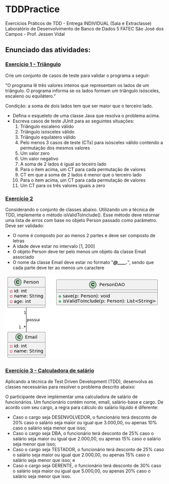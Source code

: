 # TDDPractice

Exercícios Práticos de TDD - Entrega INDIVIDUAL (Sala e Extraclasse)
Laboratório de Desenvolvimento de Banco de Dados 5
FATEC São José dos Campos - Prof. Jessen Vidal

## Enunciado das atividades:

### [Exercício 1 - Triângulo](src/main/java/br/edu/lab5/triangulo)
Crie um conjunto de casos de teste para validar o programa a seguir:

"O programa lê três valores inteiros que representam os lados de um triângulo. O programa informa se os lados formam um triângulo isósceles, escaleno ou equilátero."

Condição: a soma de dois lados tem que ser maior que o terceiro lado.</br>

+ Defina o esqueleto de uma classe Java que resolva o problema acima.
+ Escreva casos de teste JUnit para as seguintes situações:
  1. Triângulo escaleno válido
  2. Triângulo isósceles válido
  3. Triângulo equilatero válido
  4. Pelo menos 3 casos de teste (CTs) para isósceles válido contendo a permutação dos mesmos valores
  5. Um valor zero
  6. Um valor negativo
  7. A soma de 2 lados é igual ao teceiro lado
  8. Para o item acima, um CT para cada permutação de valores
  9. CT em que a soma de 2 lados é menor que o terceiro lado
  10. Para o item acima, um CT para cada permutação de valores
  11. Um CT para os três valores iguais a zero


### [Exercício 2](src/main/java/br/edu/lab5/person) 
Considerando o conjunto de classes abaixo. Utilizando um a técnica de TDD, implemente o método isValidToInclude(). Esse método deve retornar uma lista de erros com base no objeto Person passado como parâmetro. Deve ser validado:

- O nome é composto por ao menos 2 partes e deve ser composto de letras
- A idade deve estar no intervalo [1, 200]
- O objeto Person deve ter pelo menos um objeto da classe Email associado
- O nome da classe Email deve estar no formato "_____@____._____", sendo que cada parte deve ter ao menos um caractere

![Person Image](exercicio2.png)


### [Exercício 3 - Calculadora de salário](src/main/java/br/edu/lab5/calcsalario) 
Aplicando a técnica de Test Driven Development (TDD), desenvolva as classes necessárias para resolver o problema descrito abaixo:

O participante deve implementar uma calculadora de salário de funcionários. Um funcionário contém nome, email, salário-base e cargo. De acordo com seu cargo, a regra para cálculo do salário líquido é diferente:

- Caso o cargo seja DESENVOLVEDOR, o funcionário terá desconto de 20% caso o salário seja maior ou igual que 3.000,00, ou apenas 10% caso o salário seja menor que isso;
- Caso o cargo seja DBA, o funcionário terá desconto de 25% caso o salário seja maior ou igual que 2.000,00, ou apenas 15% caso o salário seja menor que isso;
- Caso o cargo seja TESTADOR, o funcionário terá desconto de 25% caso o salário seja maior ou igual que 2.000,00, ou apenas 15% caso o salário seja menor que isso; e
- Caso o cargo seja GERENTE, o funcionário terá desconto de 30% caso o salário seja maior ou igual que 5.000,00, ou apenas 20% caso o salário seja menor que isso.